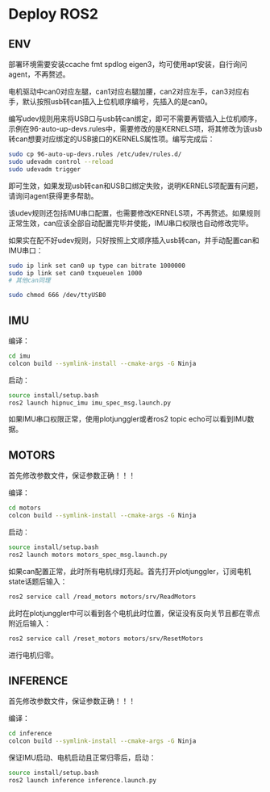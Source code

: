 # Deploy ROS2

## ENV

部署环境需要安装ccache fmt spdlog eigen3，均可使用apt安装，自行询问agent，不再赘述。

电机驱动中can0对应左腿，can1对应右腿加腰，can2对应左手，can3对应右手，默认按照usb转can插入上位机顺序编号，先插入的是can0。

编写udev规则用来将USB口与usb转can绑定，即可不需要再管插入上位机顺序，示例在96-auto-up-devs.rules中，需要修改的是KERNELS项，将其修改为该usb转can想要对应绑定的USB接口的KERNELS属性项。编写完成后：

```bash
sudo cp 96-auto-up-devs.rules /etc/udev/rules.d/
sudo udevadm control --reload
sudo udevadm trigger
```

即可生效，如果发现usb转can和USB口绑定失败，说明KERNELS项配置有问题，请询问agent获得更多帮助。

该udev规则还包括IMU串口配置，也需要修改KERNELS项，不再赘述。如果规则正常生效，can应该全部自动配置完毕并使能，IMU串口权限也自动修改完毕。

如果实在配不好udev规则，只好按照上文顺序插入usb转can，并手动配置can和IMU串口：

```bash
sudo ip link set can0 up type can bitrate 1000000
sudo ip link set can0 txqueuelen 1000
# 其他can同理

sudo chmod 666 /dev/ttyUSB0
```

## IMU

编译：

```bash
cd imu
colcon build --symlink-install --cmake-args -G Ninja
```

启动：

```bash
source install/setup.bash
ros2 launch hipnuc_imu imu_spec_msg.launch.py
```

如果IMU串口权限正常，使用plotjunggler或者ros2 topic echo可以看到IMU数据。

## MOTORS

首先修改参数文件，保证参数正确！！！

编译：

```bash
cd motors
colcon build --symlink-install --cmake-args -G Ninja
```

启动：

```bash
source install/setup.bash
ros2 launch motors motors_spec_msg.launch.py
```

如果can配置正常，此时所有电机绿灯亮起。首先打开plotjunggler，订阅电机state话题后输入：

```bash
ros2 service call /read_motors motors/srv/ReadMotors
```

此时在plotjunggler中可以看到各个电机此时位置，保证没有反向关节且都在零点附近后输入：

```bash
ros2 service call /reset_motors motors/srv/ResetMotors
```

进行电机归零。

## INFERENCE

首先修改参数文件，保证参数正确！！！

编译：

```bash
cd inference
colcon build --symlink-install --cmake-args -G Ninja
```

保证IMU启动、电机启动且正常归零后，启动：

```bash
source install/setup.bash
ros2 launch inference inference.launch.py
```
